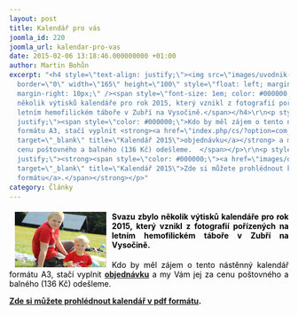 ```yaml
---
layout: post
title: Kalendář pro vás
joomla_id: 220
joomla_url: kalendar-pro-vas
date: 2015-02-06 13:18:46.000000000 +01:00
author: Martin Bohůn
excerpt: "<h4 style=\"text-align: justify;\"><img src=\"images/uvodnik-clanku-foto/kalendar2015.jpg\"
  border=\"0\" width=\"165\" height=\"100\" style=\"float: left; margin-left: 10px;
  margin-right: 10px;\" /><span style=\"font-size: 1em; color: #000000;\">Svazu zbylo
  několik výtisků kalendáře pro rok 2015, který vznikl z fotografií pořízených na
  letním hemofilickém táboře v Zubří na Vysočině.</span></h4>\r\n<p style=\"text-align:
  justify;\"><span style=\"color: #000000;\">Kdo by měl zájem o tento nástěnný kalendář
  formátu A3, stačí vyplnit <strong><a href=\"index.php/cs/?option=com_chronoforms&amp;chronoform=Kalendar-2015\"
  target=\"_blank\" title=\"Kalendář 2015\">objednávku</a></strong> a my Vám jej za
  cenu poštovného a balného (136 Kč) odešleme.  </span></p>\r\n<p style=\"text-align:
  justify;\"><strong><span style=\"color: #000000;\"><a href=\"images/dokumenty-pdf-doc/kalendar_2015.pdf\"
  target=\"_blank\" title=\"Kalendář 2015\">Zde si můžete prohlédnout kalendář v pdf
  formátu</a>.</span></strong></p>"
category: Články
---
```

<h4 style="text-align: justify;"><img src="images/uvodnik-clanku-foto/kalendar2015.jpg" border="0" width="165" height="100" style="float: left; margin-left: 10px; margin-right: 10px;" /><span style="font-size: 1em; color: #000000;">Svazu zbylo několik výtisků kalendáře pro rok 2015, který vznikl z fotografií pořízených na letním hemofilickém táboře v Zubří na Vysočině.</span></h4>

<p style="text-align: justify;"><span style="color: #000000;">Kdo by měl zájem o tento nástěnný kalendář formátu A3, stačí vyplnit <strong><a href="index.php/cs/?option=com_chronoforms&amp;chronoform=Kalendar-2015" target="_blank" title="Kalendář 2015">objednávku</a></strong> a my Vám jej za cenu poštovného a balného (136 Kč) odešleme.  </span></p>

<p style="text-align: justify;"><strong><span style="color: #000000;"><a href="images/dokumenty-pdf-doc/kalendar_2015.pdf" target="_blank" title="Kalendář 2015">Zde si můžete prohlédnout kalendář v pdf formátu</a>.</span></strong></p>
